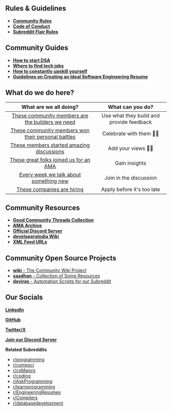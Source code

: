 ## Rules & Guidelines

- [**Community Rules**](https://www.reddit.com/r/developersIndia/wiki/community-rules/)
- [**Code of Conduct**](https://developersindia.in/code-of-conduct/)
- [**Subreddit Flair Rules**](https://www.reddit.com/r/developersIndia/wiki/rules/)

## Community Guides
- [**How to start DSA**](https://wiki.developersindia.in/faqs/how-to-start-dsa)
- [**Where to find tech jobs**](https://wiki.developersindia.in/community-guides/where-to-find-tech-jobs)
- [**How to constantly upskill yourself**](https://wiki.developersindia.in/community-guides/how-to-constantly-upskill-yourself-as-a-developer)
- [**Guidelines on Creating an Ideal Software Engineering Resume**](https://wiki.developersindia.in/community-guides/how-to-create-an-ideal-software-engineering-resume)

## What do we do here?

What are we all doing?|What can you do?
:-:|:-:
[These community members are the builders we need](https://www.reddit.com/r/developersIndia/new/?f=flair_name%3A%22I%20Made%20This%20%3Asnoo_wink%3A%22)| Use what they build and provide feedback
[These community members won their personal battles](https://www.reddit.com/r/developersIndia/new/?f=flair_name%3A%22Personal%20Win%20%E2%9C%A8%22)| Celebrate with them 🙌🏽
[These members started amazing discussions](https://www.reddit.com/r/developersIndia/wiki/community-threads/) | Add your views ✍🏽
[These great folks joined us for an AMA](https://www.reddit.com/r/developersIndia/?f=flair_name%3A%22AMA%22) | Gain insights
[Every week we talk about something new](https://www.reddit.com/r/developersIndia/new/?f=flair_name%3A%22Weekly%20Discussion%20%F0%9F%92%AC%22) | Join in the discussion
[These companies are hiring](https://www.reddit.com/r/developersIndia/?f=flair_name%3A%22Hiring%22) | Apply before it's too late

## Community Resources
- [**Good Community Threads Collection**](https://www.reddit.com/r/developersIndia/wiki/community-threads/)
- [**AMA Archive**](https://developersindia.in/ama-archive/)
- [**Official Discord Server**](https://discord.gg/MKXMSNC)
- [**developersIndia Wiki**](https://wiki.developersindia.in/)
- [**XML Feed URLs**](https://www.reddit.com/r/developersIndia/about/wiki/initiatives-feed-urls/)

## Community Open Source Projects  
- [**wiki** - The Community Wiki Project](https://github.com/developersindia/wiki)
- [**saadhan** - Collection of Some Resources](https://github.com/developersindia/saadhan) 
- [**deviras** - Automation Scripts for our Subreddit](https://github.com/developersindia/deviras)

## Our Socials
[**LinkedIn**](https://www.linkedin.com/company/developersindia/)

[**GitHub**](https://github.com/developersIndia)

[**Twitter/X**](https://twitter.com/devsinindia)

[**Join our Discord Server**](https://discord.gg/developersindia-669880381649977354) 



**Related Subreddits**

- [r/programming](https://www.reddit.com/r/programming/)
- [r/compsci](https://www.reddit.com/r/compsci/)
- [r/csMajors](https://www.reddit.com/r/csMajors/)
- [r/coding](https://www.reddit.com/r/coding/)
- [r/AskProgramming](https://www.reddit.com/r/AskProgramming/)
- [r/learnprogramming](https://www.reddit.com/r/learnprogramming/)
- [r/EngineeringResumes](https://www.reddit.com/r/EngineeringResumes/)
- [r/Compilers](https://www.reddit.com/r/Compilers/)
- [r/databasedevelopment](https://www.reddit.com/r/databasedevelopment/)

